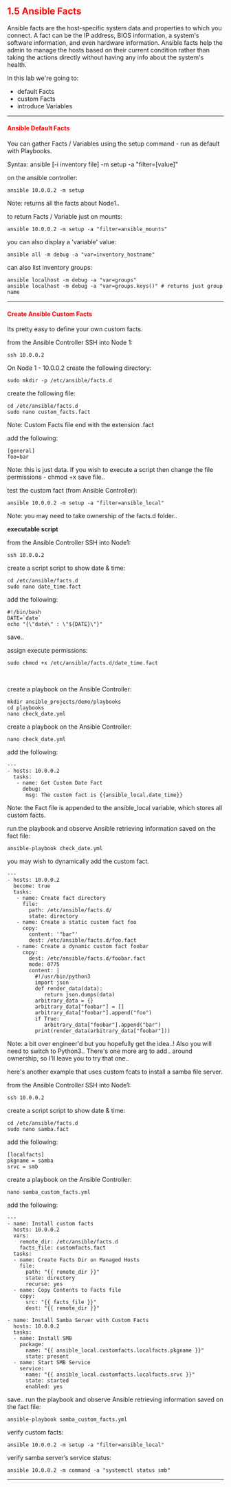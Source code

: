 ## <font color='red'>1.5 Ansible Facts</font>
Ansible facts are the host-specific system data and properties to which you connect. A fact can be the IP address, BIOS information, a system's software information, and even hardware information. Ansible facts help the admin to manage the hosts based on their current condition rather than taking the actions directly without having any info about the system's health.

In this lab we're going to:
* default Facts
* custom Facts
* introduce Variables

---

#### <font color='red'>Ansible Default Facts</font>
You can gather Facts / Variables using the setup command - run as default with Playbooks.


Syntax: ansible [-i inventory file] <servers> -m setup -a "filter=[value]"

on the ansible controller:
```
ansible 10.0.0.2 -m setup
```
Note: returns all the facts about Node1..

to return Facts / Variable just on mounts:
```
ansible 10.0.0.2 -m setup -a "filter=ansible_mounts"
```
you can also display a 'variable' value:
```
ansible all -m debug -a "var=inventory_hostname"
```
can also list inventory groups:
```
ansible localhost -m debug -a "var=groups"
ansible localhost -m debug -a "var=groups.keys()" # returns just group name
```

---

#### <font color='red'>Create Ansible Custom Facts</font>
Its pretty easy to define your own custom facts. 

from the Ansible Controller SSH into Node 1:
```
ssh 10.0.0.2
```
On Node 1 - 10.0.0.2 create the following directory: 
```
sudo mkdir -p /etc/ansible/facts.d
```
create the following file:
```
cd /etc/ansible/facts.d
sudo nano custom_facts.fact
```
Note: Custom Facts file end with the extension .fact

add the following:
```
[general]
foo=bar
```
Note: this is just data. If you wish to execute a script then change the file permissions - chmod +x
save file..

test the custom fact (from Ansible Controller):
```
ansible 10.0.0.2 -m setup -a "filter=ansible_local"
```
Note: you may need to take ownership of the facts.d folder..


**executable script**

from the Ansible Controller SSH into Node1:
```
ssh 10.0.0.2
```
create a script script to show date & time:
```
cd /etc/ansible/facts.d
sudo nano date_time.fact
```
add the following:
```
#!/bin/bash
DATE=`date`
echo "{\"date\" : \"${DATE}\"}"
```
save..

assign execute permissions:
```
sudo chmod +x /etc/ansible/facts.d/date_time.fact
```

</br>

create a playbook on the Ansible Controller:
```
mkdir ansible_projects/demo/playbooks
cd playbooks
nano check_date.yml
```


create a playbook on the Ansible Controller:
```
nano check_date.yml
```
add the following:
```
---
- hosts: 10.0.0.2
  tasks:
   - name: Get Custom Date Fact
     debug:
      msg: The custom fact is {{ansible_local.date_time}}
```
Note: the Fact file is appended to the ansible_local variable, which stores all custom facts.

run the playbook and observe Ansible retrieving information saved on the fact file:
```
ansible-playbook check_date.yml
```

you may wish to dynamically add the custom fact.  
```
---
- hosts: 10.0.0.2
  become: true
  tasks:
   - name: Create fact directory
     file:
       path: /etc/ansible/facts.d/
       state: directory
   - name: Create a static custom fact foo
     copy:
       content: '"bar"'
       dest: /etc/ansible/facts.d/foo.fact
   - name: Create a dynamic custom fact foobar
     copy:
       dest: /etc/ansible/facts.d/foobar.fact
       mode: 0775
       content: |
         #!/usr/bin/python3
         import json
         def render_data(data):
            return json.dumps(data)
         arbitrary_data = {}
         arbitrary_data["foobar"] = []
         arbitrary_data["foobar"].append("foo")
         if True:
            arbitrary_data["foobar"].append("bar")
         print(render_data(arbitrary_data["foobar"]))
```
Note: a bit over engineer'd but you hopefully get the idea..!
Also you will need to switch to Python3..
There's one more arg to add..  around ownership, so I'll leave you to try that one..



here's another example that uses custom fcats to install a samba file server.

from the Ansible Controller SSH into Node1:
```
ssh 10.0.0.2
```
create a script script to show date & time:
```
cd /etc/ansible/facts.d
sudo nano samba.fact
```
add the following:
```
[localfacts]
pkgname = samba
srvc = smb
```
create a playbook on the Ansible Controller:
```
nano samba_custom_facts.yml
```
add the following:
```
---
- name: Install custom facts
  hosts: 10.0.0.2
  vars:
    remote_dir: /etc/ansible/facts.d
    facts_file: customfacts.fact
  tasks:
  - name: Create Facts Dir on Managed Hosts
    file:
      path: "{{ remote_dir }}"
      state: directory
      recurse: yes
  - name: Copy Contents to Facts file
    copy:
      src: "{{ facts_file }}"
      dest: "{{ remote_dir }}"

- name: Install Samba Server with Custom Facts
  hosts: 10.0.0.2
  tasks:
  - name: Install SMB
    package:
      name: "{{ ansible_local.customfacts.localfacts.pkgname }}"
      state: present
  - name: Start SMB Service
    service:
      name: "{{ ansible_local.customfacts.localfacts.srvc }}"
      state: started
      enabled: yes
```

save..
run the playbook and observe Ansible retrieving information saved on the fact file:
```
ansible-playbook samba_custom_facts.yml
```
verify custom facts:
```
ansible 10.0.0.2 -m setup -a "filter=ansible_local"
```
verify samba server’s service status:
``` 
ansible 10.0.0.2 -m command -a "systemctl status smb"
``` 


---